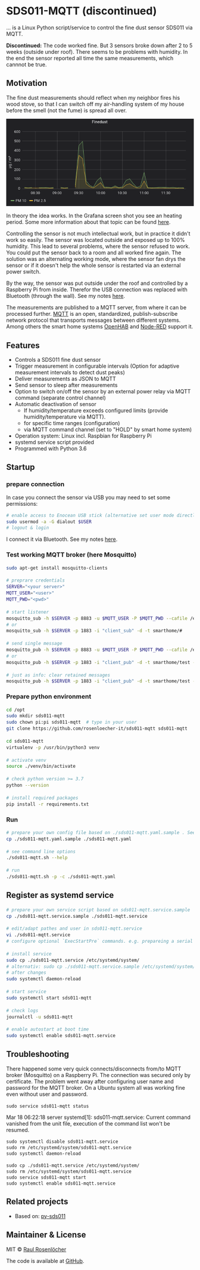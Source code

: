 # SDS011-MQTT (discontinued)

... is a Linux Python script/service to control the fine dust sensor SDS011 via MQTT. 

**Discontinued:** The code worked fine. But 3 sensors broke down after 2 to 5 weeks (outside under roof). There seems to be problems with humidity. 
In the end the sensor reported all time the same measurements, which cannnot be true.  


## Motivation 

The fine dust measurements should reflect when my neighbor fires his wood stove, so that I can switch off my air-handling system of my house before the smell (not the fume) is spread all over.

  ![Screen shot Grafana](./doc/fume-grafana.png)

In theory the idea works. In the Grafana screen shot you see an heating period. Some more information about that topic can be found [here](./doc/MOTIVATION.md).

Controlling the sensor is not much intellectual work, but in practice it didn't work so easily. The sensor was located outside and exposed up to 100% humidity. This lead to several problems, where the sensor refused to work. You could put the sensor back to a room and all worked fine again. The solution was an alternating working mode, where the sensor fan drys the sensor or if it doesn't help the whole sensor is restarted via an external power switch.

By the way, the sensor was put outside under the roof and controlled by a Raspberry Pi from inside. Therefor the USB connection was replaced with Bluetooth (through the wall). See my notes [here](./doc/BLUETOOTH.md).

The measurements are published to a MQTT server, from where it can be processed further. [MQTT](https://en.wikipedia.org/wiki/MQTT) is an open, standardized, publish-subscribe network protocol that transports messages between different systems. Among others the smart home systems  [OpenHAB](https://www.openhab.org/) and [Node-RED](https://nodered.org/) support it.




## Features

- Controls a SDS011 fine dust sensor
- Trigger measurement in configurable intervals (Option for adaptive measurement intervals to detect dust peaks)
- Deliver measurements as JSON to MQTT
- Send sensor to sleep after measurements
- Option to switch on/off the sensor by an external power relay via MQTT command (separate control channel)
- Automatic deactivation of sensor  
    - If humidity/temperature exceeds configured limits (provide humidity/temperature via MQTT).
    - for specific time ranges (configuration)
    - via MQTT command channel (set to "HOLD" by smart home system)
- Operation system: Linux incl. Raspbian for Raspberry Pi
- systemd service script provided
- Programmed with Python 3.6


## Startup

### prepare connection

In case you connect the sensor via USB you may need to set some permissions:  
```bash
# enable access to Enocean USB stick (alternative set user mode directly)
sudo usermod -a -G dialout $USER
# logout & login
```

I connect it via Bluetooth. See my notes [here](./doc/BLUETOOTH.md).


### Test working MQTT broker (here Mosquitto)
```bash
sudo apt-get install mosquitto-clients

# preprare credentials
SERVER="<your server>"
MQTT_USER="<user>"
MQTT_PWD="<pwd>"

# start listener
mosquitto_sub -h $SERVER -p 8883 -u $MQTT_USER -P $MQTT_PWD --cafile /etc/mosquitto/certs/ca.crt -i "client_sub" -d -t smarthome/#
# or
mosquitto_sub -h $SERVER -p 1883 -i "client_sub" -d -t smarthome/#

# send single message
mosquitto_pub -h $SERVER -p 8883 -u $MQTT_USER -P $MQTT_PWD --cafile /etc/mosquitto/certs/ca.crt -i "client_pub" -d -t smarthome/test -m "test_$(date)" -q 2
# or
mosquitto_pub -h $SERVER -p 1883 -i "client_pub" -d -t smarthome/test -m "test_$(date)" -q 2

# just as info: clear retained messages
mosquitto_pub -h $SERVER -p 1883 -i "client_pub" -d -t smarthome/test -n -r -d
```

### Prepare python environment
```bash
cd /opt
sudo mkdir sds011-mqtt
sudo chown pi:pi sds011-mqtt  # type in your user
git clone https://github.com/rosenloecher-it/sds011-mqtt sds011-mqtt

cd sds011-mqtt
virtualenv -p /usr/bin/python3 venv

# activate venv
source ./venv/bin/activate

# check python version >= 3.7
python --version

# install required packages
pip install -r requirements.txt
```


### Run

```bash
# prepare your own config file based on ./sds011-mqtt.yaml.sample . See comments!
cp ./sds011-mqtt.yaml.sample ./sds011-mqtt.yaml

# see command line options
./sds011-mqtt.sh --help

# run
./sds011-mqtt.sh -p -c ./sds011-mqtt.yaml
```

## Register as systemd service
```bash
# prepare your own service script based on sds011-mqtt.service.sample
cp ./sds011-mqtt.service.sample ./sds011-mqtt.service

# edit/adapt pathes and user in sds011-mqtt.service
vi ./sds011-mqtt.service
# configure optional `ExecStartPre` commands. e.g. prepareing a serial Bluetooth port

# install service
sudo cp ./sds011-mqtt.service /etc/systemd/system/
# alternativ: sudo cp ./sds011-mqtt.service.sample /etc/systemd/system//sds011-mqtt.service
# after changes
sudo systemctl daemon-reload

# start service
sudo systemctl start sds011-mqtt

# check logs
journalctl -u sds011-mqtt

# enable autostart at boot time
sudo systemctl enable sds011-mqtt.service
```


## Troubleshooting

There happened some very quick connects/disconnects from/to MQTT broker (Mosquitto) on a Raspberry Pi. The connection was secured only by certificate. The problem went away after configuring user name and password for the MQTT broker. On a Ubuntu system all was working fine even without user and password.

`sudo service sds011-mqtt status`

Mar 18 06:22:18 server systemd[1]: sds011-mqtt.service: Current command vanished from the unit file, execution of the command list won't be resumed.

```
sudo systemctl disable sds011-mqtt.service
sudo rm /etc/systemd/system/sds011-mqtt.service
sudo systemctl daemon-reload

sudo cp ./sds011-mqtt.service /etc/systemd/system/
sudo rm /etc/systemd/system/sds011-mqtt.service
sudo service sds011-mqtt start
sudo systemctl enable sds011-mqtt.service
```


## Related projects

- Based on: [py-sds011](https://github.com/ikalchev/py-sds011)


## Maintainer & License

MIT © [Raul Rosenlöcher](https://github.com/rosenloecher-it)

The code is available at [GitHub][home].

[home]: https://github.com/rosenloecher-it/sds011-mqtt

